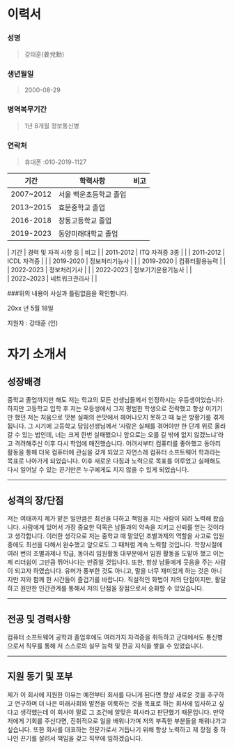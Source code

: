 # 이력서
### 성명 
>강태훈(姜兌勳)	

### 생년월일 
>2000-08-29

### 병역복무기간
>1년 8개월 정보통신병

### 연락처	
>휴대폰 :010-2019-1127 

| 기간 | 학력사항 | 비고 |
| ---- | ------ | --- |
| 2007~2012 |	서울 백운초등학교 졸업|	
| 2013~2015 |	효문중학교 졸업	  |
| 2016-2018 |	창동고등학교 졸업	  |
| 2019-2023 |	동양미래대학교 졸업  |	

| 기간	 | 경력 및 자격 사항 등 |	비고 |
| 2011-2012 |	ITQ 자격증 3종	| |
| 2011-2012 |	ICDL 자격증	| |
| 2019-2020 |	정보처리기능사 | |	
| 2019-2020 |	컴퓨터활용능력	| |
| 2022-2023 |	정보처리기사 |	|
| 2022-2023 |	정보기기운용기능사 | |	
| 2022~2023 |	네트워크관리사	| |

###위의 내용이 사실과 틀림없음을 확인합니다.

20xx 년   5월   18일

지원자 : 강태훈   (인) 


# 자기 소개서

## 성장배경
 중학교 졸업까지만 해도 저는 학교의 모든 선생님들께서 인정하시는 우등생이었습니다. 하지만 고등학교 입학 후 저는 우등생에서 그저 평범한 학생으로 전락했고 항상 이기기만 했던 저는 처음으로 맛본 실패의 쓴맛에서 헤어나오지 못하고 때 늦은 방황기를 겪게 됩니다. 그 시기에 고등학교 담임선생님께서 ‘사람은 실패를 겪어야만 한 단계 위로 올라갈 수 있는 법인데, 너는 크게 한번 실패했으니 앞으로는 오를 길 밖에 없지 않겠느냐’라고 격려해주신 이후 다시 학업에 매진했습니다. 어려서부터 컴퓨터를 좋아했고 동아리 활동을 통해 더욱 컴퓨터에 관심을 갖게 되었고 자연스레 컴퓨터 소프트웨어 학과라는 목표로 나아가게 되었습니다. 이후 새로운 다짐과 노력으로 목표를 이루었고 실패해도 다시 일어날 수 있는 끈기만은 누구에게도 지지 않을 수 있게 되었습니다. 

***

## 성격의 장/단점
저는 여태까지 제가 맡은 일만큼은 최선을 다하고 책임을 지는 사람이 되려 노력해 왔습니다. 사람에게 있어서 가장 중요한 덕목은 남들과의 약속을 지키고 신뢰를 얻는 것이라고 생각합니다.  이러한 생각으로 저는 중학교 때 맡았던 조별과제의 역할을 사고로 입원 중에도 최선을 다해서 완수했고 앞으로도 그 때처럼 계속 노력할 것입니다. 
학창시절에 여러 번의 조별과제나 학급, 동아리 임원활동 대부분에서 임원 활동을 도맡아 했고 이는 제 리더쉽이 그만큼 뛰어나다는 반증일 것입니다. 또한, 항상 남들에게 웃음을 주는 사람이 되고자 하였습니다. 유머가 풍부한 것도 아니고, 말을 너무 재미있게 하는 것은 아니지만 저와 함께 한 시간들이 즐겁기를 바랍니다. 직설적인 화법이 저의 단점이지만, 활달하고 원만한 인간관계를 통해서 저의 단점을 장점으로서 승화할 수 있었습니다.

***

## 전공 및 경력사항
컴퓨터 소프트웨어 공학과 졸업후에도 여러가지 자격증을 취득하고 군대에서도 통신병으로서 직무를 통해 저 스스로의 실무 능력 및 전공 지식을 쌓을 수 있었습니다. 

***

## 지원 동기 및 포부
제가 이 회사에 지원한 이유는 예전부터 회사를 다니게 된다면 항상 새로운 것을 추구하고 연구하며 더 나은 미래사회와 발전을 이룩하는 것을 목표로 하는 회사에 입사하고 싶다고 생각했는데 이 회사야 말로 그 조건에 알맞은 회사라고 판단했기 때문입니다. 
만약 저에게 기회를 주신다면, 진취적으로 일을 배워나가며 저의 부족한 부분들을 채워나가고 싶습니다. 또한 회사를 대표하는 전문가로서 거듭나기 위해 항상 노력하고 제 장점 중 하나인 끈기를 살려서 책임을 갖고 직무에 임하겠습니다.

